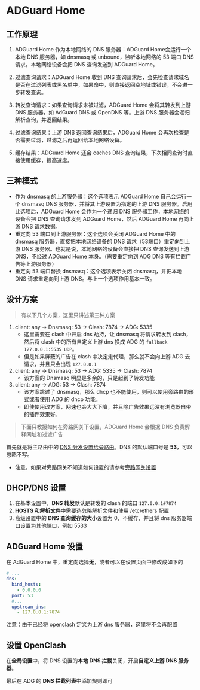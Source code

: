 # ADGuard Home

## 工作原理

1. ADGuard Home 作为本地网络的 DNS 服务器：ADGuard Home会运行一个本地 DNS 服务器，如 dnsmasq 或 unbound，监听本地网络的 53 端口 DNS 请求。本地网络设备会把 DNS 查询发送到 ADGuard Home。

2. 过滤查询请求：ADGuard Home 收到 DNS 查询请求后，会先检查请求域名是否在过滤列表或黑名单中，如果命中，则直接返回空地址或错误，不会进一步转发查询。
3. 转发查询请求：如果查询请求未被过滤，ADGuard Home 会将其转发到上游 DNS 服务器，如 AdGuard DNS 或 OpenDNS 等。上游 DNS 服务器会递归解析查询，并返回结果。
4. 过滤查询结果：上游 DNS 返回查询结果后，ADGuard Home 会再次检查是否需要过滤，过滤之后再返回给本地网络设备。
5. 缓存结果：ADGuard Home 还会 caches DNS 查询结果，下次相同查询时直接使用缓存，提高速度。

## 三种模式

* 作为 dnsmasq 的上游服务器：这个选项表示 ADGuard Home 自己会运行一个 dnsmasq DNS 服务器，并将其上游设置为指定的上游 DNS 服务器。启用此选项后，ADGuard Home 会作为一个递归 DNS 服务器工作，本地网络的设备会把 DNS 查询请求发到 ADGuard Home，然后 ADGuard Home 再向上游 DNS 请求数据。
* 重定向 53 端口到上游服务器：这个选项会关闭 ADGuard Home 中的 dnsmasq 服务器，直接把本地网络设备的 DNS 请求（53端口）重定向到上游 DNS 服务器。也就是说，本地网络的设备会直接把 DNS 查询发送到上游 DNS，不经过 ADGuard Home 本身。（需要重定向到 ADG DNS 等有拦截广告等上游服务器）
* 重定向 53 端口替换 dnsmasq：这个选项表示关闭 dnsmasq，并把本地 DNS 请求重定向到上游 DNS。与上一个选项作用基本一致。

## 设计方案

> 有以下几个方案，这里只讲述第三种方案

1. client: any -> Dnsmasq: 53 -> Clash: 7874 -> ADG: 5335
   * 这里需要在 clash 中开启 dns 劫持，让 dnsmasq 将请求转发到 clash，然后将 clash 中的所有自定义上游 dns 换成 ADG 的 `fallback 127.0.0.1:5535 UDP`。
   * 但是如果屏蔽的广告在 clash 中决定走代理，那么就不会向上游 ADG 去请求，并且只会出现 `127.0.0.1`
2. client: any -> Dnsmasq: 53 -> ADG: 5335 -> Clash: 7874
   * 该方案的 Dnsmasq 明显是多余的，只是起到了转发功能
3. client: any -> ADG: 53 -> Clash: 7874
   * 该方案跳过了 dnsmasq，那么 dhcp 也不能使用，则可以使用旁路由的形式或者使用 ADG 的 dhcp 功能。
   * 即使使用改方案，网速也会大大下降，并且除广告效果远没有浏览器自带的插件效果好。

> 下面只教授如何在旁路网关下设置，ADGuard Home 会根据 DNS 负责解释网址和过滤广告

首先就是将主路由中的 [DNS 分发设置给旁路由](./网关设置/assus_router.png)。DNS 的默认端口号是 **53**，可以忽略不写。

* 注意，如果对旁路网关不知道如何设置的请参考[旁路网关设置](./网关设置.md#旁路网关透明网关)

## DHCP/DNS 设置

1. 在基本设置中，**DNS 转发**默认是转发的 clash 的端口 `127.0.0.1#7874`
2. **HOSTS 和解析文件**中需要选忽略解析文件和使用 /etc/ethers 配置
3. 高级设置中的 **DNS 查询缓存的大小**设置为 0，不缓存，并且将 dns 服务器端口设置为其他端口，例如 5533

## ADGuard Home 设置

在 AdGuard Home 中，重定向选择**无**，或者可以在设置页面中修改成如下的

```yaml
# ...
dns:
  bind_hosts:
    - 0.0.0.0
  port: 53
  #...
  upstream_dns:
    - 127.0.0.1:7874
```

注意：由于已经将 openclash 定义为上游 dns 服务器，这里将不会再配置

## 设置 OpenClash

在**全局设置**中，将 DNS 设置的**本地 DNS 拦截**关闭，开启**自定义上游 DNS 服务器**。

最后在 ADG 的 **DNS 拦截列表**中添加规则即可
